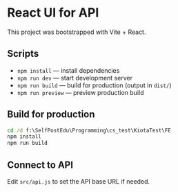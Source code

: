 # React UI for API

This project was bootstrapped with Vite + React.

## Scripts

- `npm install` — install dependencies
- `npm run dev` — start development server
- `npm run build` — build for production (output in `dist/`)
- `npm run preview` — preview production build

## Build for production

```cmd
cd /d f:\SelfPostEdu\Programming\cs_test\KiotaTest\FE
npm install
npm run build
```

## Connect to API

Edit `src/api.js` to set the API base URL if needed.

